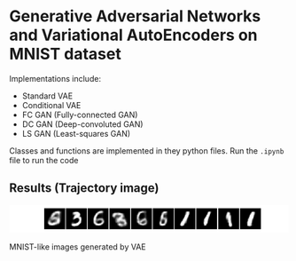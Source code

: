 # Generative Adversarial Networks and Variational AutoEncoders on MNIST dataset

Implementations include:
- Standard VAE
- Conditional VAE
- FC GAN (Fully-connected GAN)
- DC GAN (Deep-convoluted GAN)
- LS GAN (Least-squares GAN)

Classes and functions are implemented in they python files. Run the `.ipynb` file to run the code

## Results (Trajectory image)

![VAE-gen](https://github.com/nalinbendapudi/GAN-and-VAE-Implementation-on-MNIST/blob/master/vae_generation.jpg "MNIST-like images generated by VAE")

MNIST-like images generated by VAE

![]()
![]()
![]()

